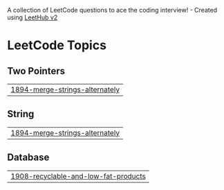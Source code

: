 A collection of LeetCode questions to ace the coding interview! - Created using [LeetHub v2](https://github.com/arunbhardwaj/LeetHub-2.0)
<!---LeetCode Topics Start-->
# LeetCode Topics
## Two Pointers
|  |
| ------- |
| [1894-merge-strings-alternately](https://github.com/rimiJI/codeup-programmers-Leetcode/tree/master/1894-merge-strings-alternately) |
## String
|  |
| ------- |
| [1894-merge-strings-alternately](https://github.com/rimiJI/codeup-programmers-Leetcode/tree/master/1894-merge-strings-alternately) |
## Database
|  |
| ------- |
| [1908-recyclable-and-low-fat-products](https://github.com/rimiJI/codeup-programmers-Leetcode/tree/master/1908-recyclable-and-low-fat-products) |
<!---LeetCode Topics End-->